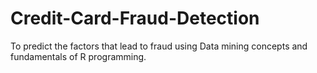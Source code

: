 # Credit-Card-Fraud-Detection

To predict the factors that lead to fraud using Data mining concepts and fundamentals of R programming.
